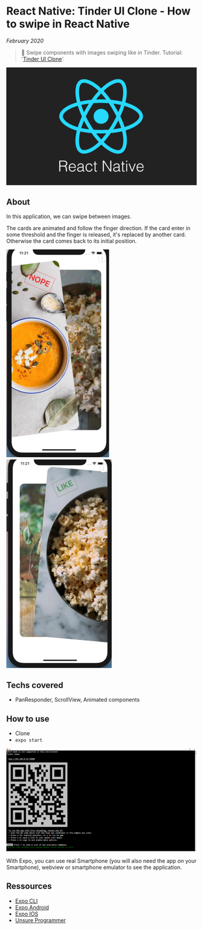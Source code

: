 # React Native: Tinder UI Clone - How to swipe in React Native

*February 2020*

> 🔨 Swipe components with images swiping like in Tinder. Tutorial: '[Tinder UI Clone](https://blog.expo.io/tutorial-tinder-ui-clone-18f72048d1a4)'.

![React Native logo](readme-img/intro-react-logo.png)

## About

In this application, we can swipe between images.

The cards are animated and follow the finger direction. If the card enter in some threshold and the finger is released, it's replaced by another card. Otherwise the card comes back to its initial position.

![Capture](readme-img/capture-nope.PNG)![Capture](readme-img/capture-like.PNG)
## Techs covered

- PanResponder, ScrollView, Animated components


## How to use

- Clone
- `expo start`

![Expo](readme-img/expo-cli.PNG)

With Expo, you can use real Smartphone (you will also need the app on your Smartphone), webview or smartphone emulator to see the application.

## Ressources

- [Expo CLI](https://docs.expo.io/versions/latest/workflow/expo-cli/)
- [Expo Android](https://play.google.com/store/apps/details?id=host.exp.exponent)
- [Expo IOS](https://apps.apple.com/fr/app/expo-client/id982107779)
- [Unsure Programmer](https://www.youtube.com/channel/UCiNWv52iO_OAdZ12kslG4Cg)
